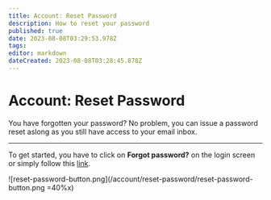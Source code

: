 ```yaml
---
title: Account: Reset Password
description: How to reset your password
published: true
date: 2023-08-08T03:29:53.978Z
tags: 
editor: markdown
dateCreated: 2023-08-08T03:28:45.878Z
---
```


# Account: Reset Password
You have forgotten your password? No problem, you can issue a password reset aslong as you still have access to your email inbox.

---

To get started, you have to click on **Forgot password?** on the login screen or simply follow this [link](https://shocklink.net/#/account/password/reset).

![reset-password-button.png](/account/reset-password/reset-password-button.png =40%x)